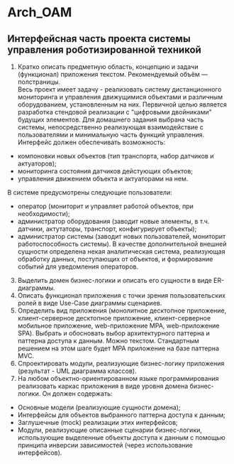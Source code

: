 # Arch_OAM
## Интерфейсная часть проекта системы управления роботизированной техникой
1. Кратко описать предметную область, концепцию и задачи (функционал) приложения текстом. Рекомендуемый объём — полстраницы.  
  Весь проект имеет задачу - реализовать систему дистанционного мониторинга и управления движущимися объектами и различным оборудованием, установленным на них.
  Первичной целью является разработка стендовой реализации с "цифровыми двойниками" будущих элементов.
  Для домашнего задания выбрана часть системы, непосредственно реализующая взаимодействие с пользователями и минимальную часть функций управления.
  Интерфейс должен обеспечивать возможность:
  - компоновки новых объектов (тип транспорта, набор датчиков и актуаторов);
  - мониторинга состояния датчиков дейстующих объектов;
  - управления движением объекта и актуаторами на нем.  
  
  В системе предусмотрены следующие пользователи:
  - оператор (мониторит и управляет работой объектов, при необходимости);
  - администратор оборудования (заводит новые элементы, в т.ч. датчики, актутаторы, транспорт, конфигурирует объекты);
  - администратор системы (заводит новых пользователей, мониторит работоспособность системы). 
  В качестве дополнительной внешней сущности определена некая аналитическая система, реализующая обработку данных, поступающих от объектов, и формирование событий для уведомления операторов.
3. Выделить домен бизнес-логики и описать его сущности в виде ER-диаграммы.
4. Описать функционал приложения с точки зрения пользовательских ролей в виде Use-Case диаграммы сценариев. 
5. Определить вид приложения (монолитное десктопное приложение, клиент-серверное десктопное приложение, клиент-серверное мобильное приложение, web-приложение MPA, web-приложение SPA). Выбрать и обосновать выбор архитектурного паттерна и паттерна доступа к данным. Можно текстом. Стандартным решением на этом шаге будет MPA приложение на базе паттерна MVC.
6. Спроектировать модули, реализующие бизнес-логику приложения (результат - UML диаграмма классов).
7. На любом объектно-ориентированном языке программирования реализовать каркас приложения в виде уровня домена бизнес-логики. Он должен содержать:
+ Основные модели (реализующие сущности домена);
+ Интерфейсы для объектов выбранного паттерна доступа к данным;
+ Заглушечные (mock) реализации этих интерфейсов;
+ Модули, реализующие описанные сценарии бизнес-логики, использующие выделенные объекты доступа к данным с помощью принципа инверсии зависимостей (через использование интерфейсов).
